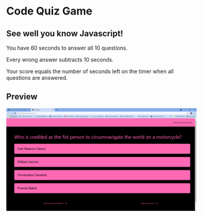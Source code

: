 # Code Quiz Game

## See well you know Javascript!

You have 60 seconds to answer all 10 questions.

Every wrong answer subtracts 10 seconds.

Your score equals the number of seconds left on the timer when all questions are answered.

## Preview

![This is a preview of the game.](./assets/images/screenshot_quiz_game.PNG) 


